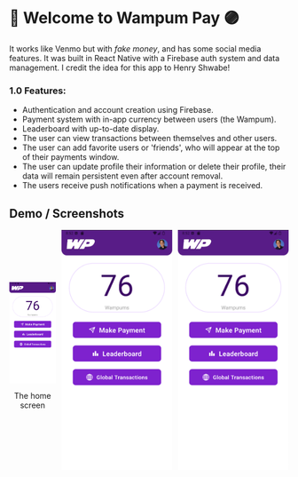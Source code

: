 # 👋 Welcome to Wampum Pay 🟣

It works like Venmo but with _fake money_, and has some social media features. It was built in React Native with a Firebase auth system and data management. I credit the idea for this app to Henry Shwabe!

### 1.0 Features:
- Authentication and account creation using Firebase.
- Payment system with in-app currency between users (the Wampum).
- Leaderboard with up-to-date display.
- The user can view transactions between themselves and other users.
- The user can add favorite users or 'friends', who will appear at the top of their payments window.
- The user can update profile their information or delete their profile, their data will remain persistent even after account removal.
- The users receive push notifications when a payment is received.

## Demo / Screenshots

<div style="display:flex; flex-direction:row; gap:10px; justify-content: center; align-items: center;">
  <div style="display: flex; flex-direction:column; justify-content:center; align-items: center;">
    <img src="/demo-pictures/Home.png" width="200" />
    <p style="text-align: center;">The home screen</p>
  </div>
  <img src="/demo-pictures/Home.png" width="200" />
  <img src="/demo-pictures/Home.png" width="200" />
</div>


